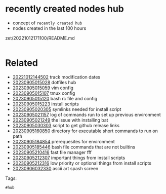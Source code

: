# recently created nodes hub

- concept of `recently created hub`
- nodes created in the last 100 hours

zet/20221012171100/README.md

```
```

# Related

- [20221012144502](/zet/20221012144502/README.md) track modification dates
- [20230905015028](/zet/20230905015028/README.md) dotfiles hub
- [20230905015059](/zet/20230905015059/README.md) vim config
- [20230905015107](/zet/20230905015107/README.md) tmux config
- [20230905015120](/zet/20230905015120/README.md) bash rc file and config
- [20230905015223](/zet/20230905015223/README.md) install scripts
- [20230905020305](/zet/20230905020305/README.md) symlinks needed for install script
- [20230905021157](/zet/20230905021157/README.md) log of commands run to set up previous environment
- [20230905021249](/zet/20230905021249/README.md) the issue with installing bat
- [20230905030303](/zet/20230905030303/README.md) script to get github release links
- [20230905160850](/zet/20230905160850/README.md) directory for executable short commands to run on path
- [20230905184854](/zet/20230905184854/README.md) prerequesites for environment
- [20230905185446](/zet/20230905185446/README.md) bash file commands that are not builtins
- [20230905210416](/zet/20230905210416/README.md) fast file manager fff
- [20230905212307](/zet/20230905212307/README.md) important things from install scripts
- [20230905212316](/zet/20230905212316/README.md) low priority or optional things from install scripts
- [20230906032330](/zet/20230906032330/README.md) ascii art spash screen

Tags:

    #hub
